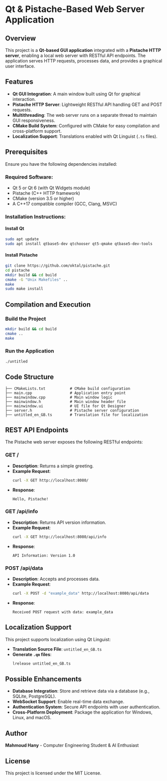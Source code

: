 # Qt & Pistache-Based Web Server Application

## Overview
This project is a **Qt-based GUI application** integrated with a **Pistache HTTP server**, enabling a local web server with RESTful API endpoints. The application serves HTTP requests, processes data, and provides a graphical user interface.

## Features
- **Qt GUI Integration**: A main window built using Qt for graphical interaction.
- **Pistache HTTP Server**: Lightweight RESTful API handling GET and POST requests.
- **Multithreading**: The web server runs on a separate thread to maintain GUI responsiveness.
- **CMake Build System**: Configured with CMake for easy compilation and cross-platform support.
- **Localization Support**: Translations enabled with Qt Linguist (`.ts` files).

## Prerequisites
Ensure you have the following dependencies installed:

### Required Software:
- Qt 5 or Qt 6 (with Qt Widgets module)
- Pistache (C++ HTTP framework)
- CMake (version 3.5 or higher)
- A C++17 compatible compiler (GCC, Clang, MSVC)

### Installation Instructions:
#### Install Qt
```sh
sudo apt update
sudo apt install qtbase5-dev qtchooser qt5-qmake qtbase5-dev-tools
```

#### Install Pistache
```sh
git clone https://github.com/oktal/pistache.git
cd pistache
mkdir build && cd build
cmake -G "Unix Makefiles" ..
make
sudo make install
```

## Compilation and Execution

### Build the Project
```sh
mkdir build && cd build
cmake ..
make
```

### Run the Application
```sh
./untitled
```

## Code Structure
```
├── CMakeLists.txt           # CMake build configuration
├── main.cpp                 # Application entry point
├── mainwindow.cpp           # Main window logic
├── mainwindow.h             # Main window header file
├── mainwindow.ui            # UI file for Qt Designer
├── server.h                 # Pistache server configuration
├── untitled_en_GB.ts        # Translation file for localization
```

## REST API Endpoints
The Pistache web server exposes the following RESTful endpoints:

### GET /
- **Description**: Returns a simple greeting.
- **Example Request**:
  ```sh
  curl -X GET http://localhost:8080/
  ```
- **Response**:
  ```
  Hello, Pistache!
  ```

### GET /api/info
- **Description**: Returns API version information.
- **Example Request**:
  ```sh
  curl -X GET http://localhost:8080/api/info
  ```
- **Response**:
  ```
  API Information: Version 1.0
  ```

### POST /api/data
- **Description**: Accepts and processes data.
- **Example Request**:
  ```sh
  curl -X POST -d "example_data" http://localhost:8080/api/data
  ```
- **Response**:
  ```
  Received POST request with data: example_data
  ```

## Localization Support
This project supports localization using Qt Linguist:
- **Translation Source File**: `untitled_en_GB.ts`
- **Generate `.qm` files**:
  ```sh
  lrelease untitled_en_GB.ts
  ```

## Possible Enhancements
- **Database Integration**: Store and retrieve data via a database (e.g., SQLite, PostgreSQL).
- **WebSocket Support**: Enable real-time data exchange.
- **Authentication System**: Secure API endpoints with user authentication.
- **Cross-Platform Deployment**: Package the application for Windows, Linux, and macOS.

## Author
**Mahmoud Hany** - Computer Engineering Student & AI Enthusiast

## License
This project is licensed under the MIT License.

